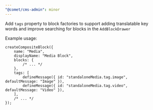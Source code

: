 ```yaml
---
"@comet/cms-admin": minor
---
```


Add `tags` property to block factories to support adding translatable key words and improve searching for blocks in the `AddBlockDrawer`

Example usage:

```tsx
createCompositeBlock({
    name: "Media",
    displayName: "Media Block",
    blocks: {
        /* ... */
    },
    tags: [
        defineMessage({ id: "standaloneMedia.tag.image", defaultMessage: "Image" }),
        defineMessage({ id: "standaloneMedia.tag.video", defaultMessage: "Video" }),
    ],
    /* ... */
});
```
